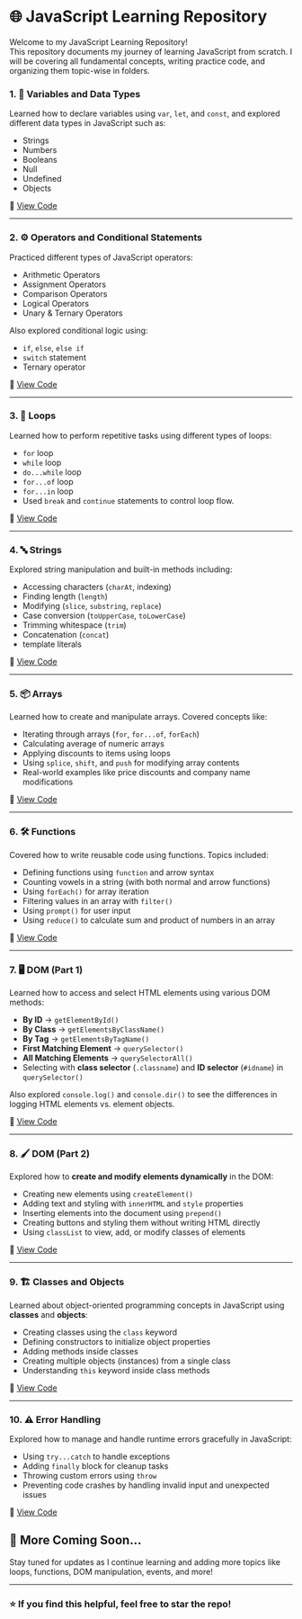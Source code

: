 # 🌐 JavaScript Learning Repository

Welcome to my JavaScript Learning Repository!  
This repository documents my journey of learning JavaScript from scratch. I will be covering all fundamental concepts, writing practice code, and organizing them topic-wise in folders.

### 1. 📌 Variables and Data Types  
Learned how to declare variables using `var`, `let`, and `const`, and explored different data types in JavaScript such as:  
- Strings  
- Numbers  
- Booleans  
- Null  
- Undefined  
- Objects   

🔗 [View Code](https://github.com/rutujas11/Javascript_Learning/tree/main/Variables%20and%20datatypes)

---

### 2. ⚙️ Operators and Conditional Statements  
Practiced different types of JavaScript operators:  
- Arithmetic Operators  
- Assignment Operators  
- Comparison Operators  
- Logical Operators  
- Unary & Ternary Operators  

Also explored conditional logic using:  
- `if`, `else`, `else if`  
- `switch` statement  
- Ternary operator  

🔗 [View Code](https://github.com/rutujas11/Javascript_Learning/tree/main/operators%20and%20conditional%20statements)

---

### 3. 🔁 Loops  
Learned how to perform repetitive tasks using different types of loops:  
- `for` loop  
- `while` loop  
- `do...while` loop  
- `for...of` loop  
- `for...in` loop  
- Used `break` and `continue` statements to control loop flow.

🔗 [View Code](https://github.com/rutujas11/Javascript_Learning/tree/main/Loops)

---

### 4. 🔤 Strings  
Explored string manipulation and built-in methods including:  
- Accessing characters (`charAt`, indexing)  
- Finding length  (`length`)
- Modifying (`slice`, `substring`, `replace`)  
- Case conversion (`toUpperCase`, `toLowerCase`)  
- Trimming whitespace (`trim`)  
- Concatenation (`concat`)
- template literals

🔗 [View Code](https://github.com/rutujas11/Javascript_Learning/tree/main/Strings)

---

### 5. 📦 Arrays  
Learned how to create and manipulate arrays. Covered concepts like:  
- Iterating through arrays (`for`, `for...of`, `forEach`)  
- Calculating average of numeric arrays  
- Applying discounts to items using loops  
- Using `splice`, `shift`, and `push` for modifying array contents  
- Real-world examples like price discounts and company name modifications

🔗 [View Code](https://github.com/rutujas11/Javascript_Learning/tree/main/Arrays)

---

### 6. 🛠️ Functions  
Covered how to write reusable code using functions. Topics included:  
- Defining functions using `function` and arrow syntax  
- Counting vowels in a string (with both normal and arrow functions)  
- Using `forEach()` for array iteration  
- Filtering values in an array with `filter()`  
- Using `prompt()` for user input  
- Using `reduce()` to calculate sum and product of numbers in an array

🔗 [View Code](https://github.com/rutujas11/Javascript_Learning/tree/main/Functions)

---

### 7. 🖥️ DOM (Part 1)  
Learned how to access and select HTML elements using various DOM methods:  

- **By ID** → `getElementById()`  
- **By Class** → `getElementsByClassName()`  
- **By Tag** → `getElementsByTagName()`  
- **First Matching Element** → `querySelector()`  
- **All Matching Elements** → `querySelectorAll()`  
- Selecting with **class selector** (`.classname`) and **ID selector** (`#idname`) in `querySelector()`  

Also explored `console.log()` and `console.dir()` to see the differences in logging HTML elements vs. element objects.  

🔗 [View Code](https://github.com/rutujas11/Javascript_Learning/tree/main/DOM%20Part-1)

---

### 8. 🖌️ DOM (Part 2)  
Explored how to **create and modify elements dynamically** in the DOM:  

- Creating new elements using `createElement()`  
- Adding text and styling with `innerHTML` and `style` properties  
- Inserting elements into the document using `prepend()`  
- Creating buttons and styling them without writing HTML directly  
- Using `classList` to view, add, or modify classes of elements  

🔗 [View Code](https://github.com/rutujas11/Javascript_Learning/tree/main/DOM%20Part-2)

---

### 9. 🏗️ Classes and Objects  
Learned about object-oriented programming concepts in JavaScript using **classes** and **objects**:  
- Creating classes using the `class` keyword  
- Defining constructors to initialize object properties  
- Adding methods inside classes  
- Creating multiple objects (instances) from a single class  
- Understanding `this` keyword inside class methods  

🔗 [View Code](https://github.com/rutujas11/Javascript_Learning/tree/main/Classes%20and%20Objects)

---

### 10. ⚠️ Error Handling  
Explored how to manage and handle runtime errors gracefully in JavaScript:  
- Using `try...catch` to handle exceptions  
- Adding `finally` block for cleanup tasks  
- Throwing custom errors using `throw`  
- Preventing code crashes by handling invalid input and unexpected issues  

🔗 [View Code](https://github.com/rutujas11/Javascript_Learning/tree/main/Error%20Handling)

## 📘 More Coming Soon...  
Stay tuned for updates as I continue learning and adding more topics like loops, functions, DOM manipulation, events, and more!

---

### ⭐️ If you find this helpful, feel free to star the repo!


